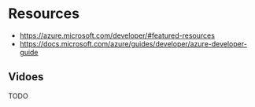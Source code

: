 # Resources

- https://azure.microsoft.com/developer/#featured-resources
- https://docs.microsoft.com/azure/guides/developer/azure-developer-guide

## Vidoes

TODO